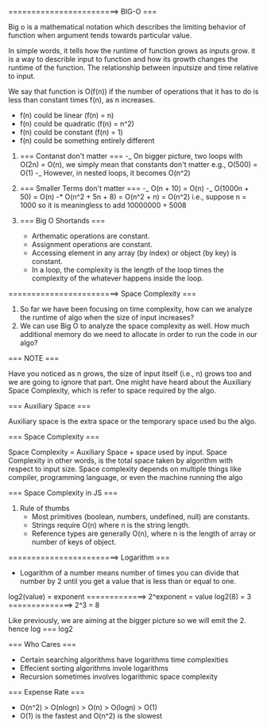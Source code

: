 ========================> BIG-O ===

Big o is a mathematical notation which describes the limiting behavior of function when argument tends towards
particular value.

In simple words, it tells how the runtime of function grows as inputs grow.
it is a way to describle input to function and how its growth changes the runtime of the function.
The relationship between inputsize and time relative to input.

We say that function is O(f(n)) if the number of operations that it has to do is less than constant times f(n),
as n increases.

- f(n) could be linear (f(n) = n)
- f(n) could be quadratic (f(n) = n^2)
- f(n) could be constant (f(n) = 1)
- f(n) could be something entirely different

1. === Contanst don't matter === -_ On bigger picture, two loops with O(2n) = O(n), we simply mean that constants don't matter e.g., O(500) = O(1) -_ However, in nested loops, it becomes O(n^2)

2. === Smaller Terms don't matter === -_ O(n + 10) = O(n) -_ O(1000n + 50) = O(n)
   -\* O(n^2 + 5n + 8) = O(n^2 + n) = O(n^2) i.e., suppose n = 1000 so it is meaningless to add 10000000 + 5008

3. === Big O Shortands ===
   - Arthematic operations are constant.
   - Assignment operations are constant.
   - Accessing element in any array (by index) or object (by key) is constant.
   - In a loop, the complexity is the length of the loop times the complexity of the whatever happens inside the loop.

========================> Space Complexity ===

1. So far we have been focusing on time complexity, how can we analyze the runtime of algo when the size of input increases?
2. We can use Big O to analyze the space complexity as well. How much additional memory do we need to allocate in order to run the code in our algo?

=== NOTE ===

Have you noticed as n grows, the size of input itself (i.e., n) grows too and we are going to ignore that part.
One might have heard about the Auxiliary Space Complexity, which is refer to space required by the algo.

=== Auxiliary Space ===

Auxiliary space is the extra space or the temporary space used bu the algo.

=== Space Complexity ===

Space Complexity = Auxiliary Space + space used by input.
Space Complexity in other words, is the total space taken by algorithm with respect to input size.
Space complexity depends on multiple things like compiler, programming language, or even the machine running the algo

=== Space Complexity in JS ===

1. Rule of thumbs
   - Most primitives (boolean, numbers, undefined, null) are constants.
   - Strings require O(n) where n is the string length.
   - Reference types are generally O(n), where n is the length of array or number of keys of object.

========================> Logarithm ===

- Logarithm of a number means number of times you can divide that number by 2 until you get a value that is
  less than or equal to one.

log2(value) = exponent =============> 2^exponent = value
log2(8) = 3 ==============> 2^3 = 8

Like previously, we are aiming at the bigger picture so we will emit the 2.
hence log === log2

=== Who Cares ===

- Certain searching algorithms have logarithms time complexities
- Effecient sorting algorithms invole logarithms
- Recursion sometimes involves logarithmic space complexity

=== Expense Rate ===

- O(n^2) > O(nlogn) > O(n) > O(logn) > O(1)
- O(1) is the fastest and O(n^2) is the slowest
